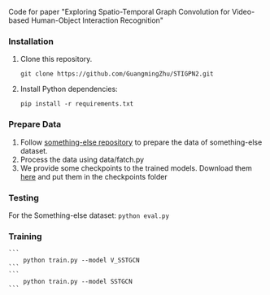 Code for paper "Exploring Spatio-Temporal Graph Convolution for Video-based Human-Object Interaction Recognition"

### Installation
1. Clone this repository.   
    ```
    git clone https://github.com/GuangmingZhu/STIGPN2.git
    ```
  
2. Install Python dependencies:   
    ```
    pip install -r requirements.txt
    ```
 ### Prepare Data
 1. Follow [something-else repository](https://github.com/joaanna/something_else) to prepare the data of something-else dataset.
 2. Process the data using data/fatch.py
 3. We provide some checkpoints to the trained models. Download them [here](https://drive.google.com/drive/folders/1oD1fdLx09kLJc4XF9-VryO6SZC9_VkAj?usp=sharing) and put them in the checkpoints folder
### Testing
For the Something-else dataset:
    ```
        python eval.py
    ```
### Training
    ```
        python train.py --model V_SSTGCN
    ```
    ```
        python train.py --model SSTGCN 
    ```
